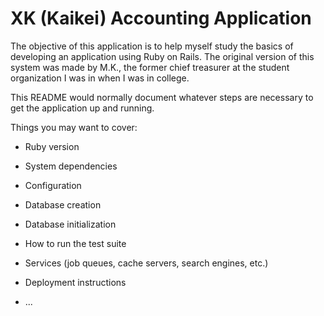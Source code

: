 # XK (Kaikei) Accounting Application

The objective of this application is to help myself study the basics of developing an application using Ruby on Rails.
The original version of this system was made by M.K., the former chief treasurer at the student organization I was in when I was in college.

This README would normally document whatever steps are necessary to get the
application up and running.

Things you may want to cover:

* Ruby version

* System dependencies

* Configuration

* Database creation

* Database initialization

* How to run the test suite

* Services (job queues, cache servers, search engines, etc.)

* Deployment instructions

* ...
